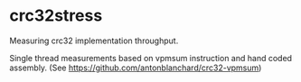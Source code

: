 # crc32stress

Measuring crc32 implementation throughput.

Single thread measurements based on vpmsum instruction and hand coded assembly. (See https://github.com/antonblanchard/crc32-vpmsum)

